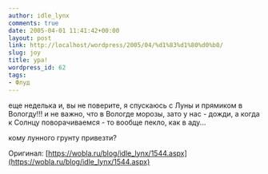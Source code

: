 ```yaml
---
author: idle_lynx
comments: true
date: 2005-04-01 11:41:42+00:00
layout: post
link: http://localhost/wordpress/2005/04/%d1%83%d1%80%d0%b0/
slug: joy
title: ура!
wordpress_id: 62
tags:
- Флуд
---
```


еще неделька и, вы не поверите, я спускаюсь с Луны и прямиком в Вологду!!! и не важно, что в Вологде морозы, зато у нас - дожди, а когда к Солнцу поворачиваемся - то вообще пекло, как в аду...

кому лунного грунту привезти?

Оригинал: [https://wobla.ru/blog/idle_lynx/1544.aspx](https://wobla.ru/blog/idle_lynx/1544.aspx)
